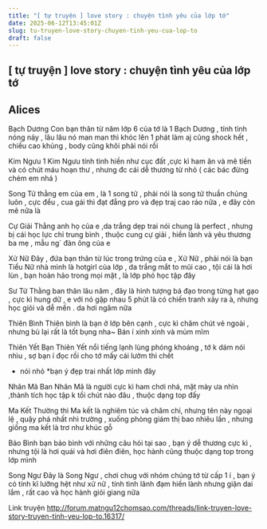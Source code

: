 ```yaml
---
title: "[ tự truyện ] love story : chuyện tình yêu của lớp tớ"
date: 2025-06-12T13:45:01Z
slug: tu-truyen-love-story-chuyen-tinh-yeu-cua-lop-to
draft: false
---
```


## [ tự truyện ] love story : chuyện tình yêu của lớp tớ

## Alices

Bạch Dương
Con bạn thân từ năm lớp 6 của tớ là 1 Bạch Dương , tính tình nóng nảy , lâu lâu nó man man thì khóc lên 1 phát làm aj cũng shock hết , chiều cao khủng , body cũng khõi phải nói rồi

 
 
Kim Ngưu
1 Kim Ngưu tính tình hiền như cục đất ,cực kì ham ăn và mê tiền  và có chút máu hoạn thư , nhưng đc cái dễ thương từ nhỏ ( các bác đừng chém em nhá )
 

 
 
Song Tử
thằng em của em , là 1 song tử , phải nói là song tử thuần chủng luôn , cực đểu , cua gái thì đạt đẳng pro và đẹp traj cao ráo nữa , e đây còn mê nữa là

 
 
 
 
Cự Giải
Thằng anh họ của e ,da trắng dẹp trai nói chung là perfect , nhưng bị cái học lực chỉ trung bình , thuộc cung cự giải , hiền lành và yêu thương ba mẹ , mẫu ng` đàn ông của e 

 
Xử Nữ
Đây , đứa bạn thân từ lúc trong trứng của e , Xử Nữ , phải nói là bạn Tiểu Nữ nhà mình là hotgirl của lớp , da trắng mắt to mũi cao , tội cái là hơi lùn , bạn hoàn hảo trong mọi mặt , là lớp phó học tập đây
 

 
Sư Tử
Thằng ban thân lâu năm , đây là hình tượng bá đạo trong từng hạt gạo , cực kì hung dữ , e với nó gặp nhau 5 phút là có chiến tranh xảy ra à, nhưng học giỏi và dễ mến . da hơi ngăm nữa
 

 
 
 
Thiên Bình
Thiên bình là bạn ở lớp bên cạnh , cực kì chăm chút vẻ ngoài , nhưng bù lại rất là tốt bụng nha~
Bán í xinh xinh và mủm mĩm
 
 

 
 
Thiên Yết
Bạn Thiên Yết nổi tiếng lạnh lùng phóng khoáng , tớ k dám nói nhìu , sợ bạn í đọc rồi cho tớ mấy cái lườm thì chết
* nói nhỏ *bạn ý đẹp trai nhất lớp mình đây
 

 
Nhân Mã
Ban Nhân Mã là người cực kì ham chơi nhá, mặt mày ưa nhìn ,thành tích học tập k tồi chút nào đâu , thuộc dạng top đấy
 

 
 
Ma Kết
Thường thì Ma kết là nghiêm túc và chăm chỉ, nhưng tên này ngoại lệ , quậy phá nhất nhì trường , xuống phòng giám thị bao nhiêu lần , nhưng giống ma kết là trơ như khúc gỗ
 

 
Bảo Bình
bạn bảo bình với những câu hỏi tại sao , bạn ý dễ thương cực kì , nhưng tội là hơi quái và hơi điên điên, học hành cũng thuộc dạng top trong lớp mình
 

 
Song Ngư
Đây là Song Ngư , chơi chug với nhóm chúng tớ từ cấp 1 í , bạn ý có tính kĩ lưỡng hệt như xử nữ , tính tình lãnh đạm hiền lành nhưng giận dai lắm , rất cao và học hành giỏi giang nữa
 

 
 
Link truyện http://forum.matngu12chomsao.com/threads/link-truyen-love-story-truyen-tinh-yeu-lop-to.16317/